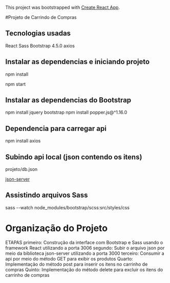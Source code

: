 This project was bootstrapped with [Create React App](https://github.com/facebook/create-react-app).

#Projeto de Carrindo de Compras

## Tecnologias usadas

React
Sass
Bootstrap 4.5.0
axios

## Instalar as dependencias e iniciando projeto

npm install

npm start

## Instalar as dependencias do Bootstrap

npm install jquery bootstrap
npm install  popper.js@^1.16.0

## Dependencia para carregar api

npm install axios    

## Subindo api local (json contendo os itens)

projeto/db.json

[json-server](https://github.com/typicode/json-server)

## Assistindo arquivos Sass

sass --watch node_modules/bootstrap/scss:src/styles/css


# Organização do Projeto

ETAPAS
primeiro:  Construção da interface com Bootstrap e Sass usando o framework React utilizando a porta 3006
segundo:  Subir o arquivo json por meio da biblioteca json-server  utilizando a porta 3000
terceiro: Consumir a api por meio do método GET para exibir os produtos
Quarto: Implementação do método post para inserir os itens no carrinho de compras
Quinto: Implementação do método delete para excluir os itens do carrinho de compras
